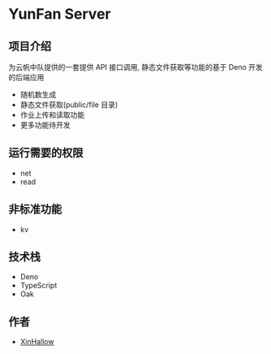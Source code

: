 # YunFan Server

## 项目介绍

为云帆中队提供的一套提供 API 接口调用, 静态文件获取等功能的基于 Deno 开发的后端应用

- 随机数生成
- 静态文件获取(public/file 目录)
- 作业上传和读取功能
- 更多功能待开发

## 运行需要的权限

- net
- read

## 非标准功能

- kv

## 技术栈

- Deno
- TypeScript
- Oak

## 作者

- [XinHallow](https://github.com/XinHallow)
